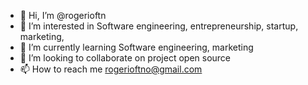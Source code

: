 - 👋 Hi, I’m @rogerioftn
- 👀 I’m interested in  Software engineering, entrepreneurship, startup, marketing, 
- 🌱 I’m currently learning  Software engineering, marketing
- 💞️ I’m looking to collaborate on project open source
- 📫 How to reach me rogerioftno@gmail.com

<!---
rogerioftn/rogerioftn is a ✨ special ✨ repository because its `README.md` (this file) appears on your GitHub profile.
You can click the Preview link to take a look at your changes.
--->
